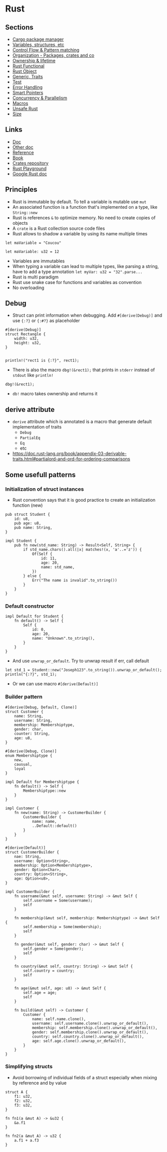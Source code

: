 # Rust

## Sections
* [Cargo package manager](https://github.com/Cyphle/wiki/blob/main/Rust/Rust_Cargo.md)
* [Variables, structures, etc](https://github.com/Cyphle/wiki/blob/main/Rust/Rust_VariablesStruct.md)
* [Control Flow & Pattern matching](https://github.com/Cyphle/wiki/blob/main/Rust/Rust_ControlFlow.md)
* [Organization - Packages, crates and co](https://github.com/Cyphle/wiki/blob/main/Rust/Rust_Organization.md)
* [Ownership & lifetime](https://github.com/Cyphle/wiki/blob/main/Rust/Rust_Memory.md)
* [Rust Functional](https://github.com/Cyphle/wiki/blob/main/Rust/Rust_Functional.md)
* [Rust Object](https://github.com/Cyphle/wiki/blob/main/Rust/Rust_Object.md)
* [Generic, Traits](https://github.com/Cyphle/wiki/blob/main/Rust/Rust_Generic.md)
* [Test](https://github.com/Cyphle/wiki/blob/main/Rust/Rust_Test.md)
* [Error Handling](https://github.com/Cyphle/wiki/blob/main/Rust/Rust_ErrorHandling.md)
* [Smart Pointers](https://github.com/Cyphle/wiki/blob/main/Rust/Rust_SmartPointers.md)
* [Concurrency & Parallelism](https://github.com/Cyphle/wiki/blob/main/Rust/Rust_Concurrency.md)
* [Macros](https://github.com/Cyphle/wiki/blob/main/Rust/Rust_Macros.md)
* [Unsafe Rust](https://github.com/Cyphle/wiki/blob/main/Rust/Rust_Unsafe.md)
* [Size](https://github.com/Cyphle/wiki/blob/main/Rust/Rust_Size.md)

## Links
* [Doc](https://www.rust-lang.org)
* [Other doc](https://doc.rust-lang.org/nomicon/index.html)
* [Reference](https://doc.rust-lang.org/reference/items/unions.html)
* [Book](https://doc.rust-lang.org/book/ch01-02-hello-world.html)
* [Crates repository](https://crates.io)
* [Rust Playground](play.rust-lang.org)
* [Google Rust doc](https://google.github.io/comprehensive-rust/)

## Principles
* Rust is immutable by default. To tell a variable is mutable use `mut`
* An associated function is a function that's implemented on a type, like `String::new`
* Rust is references `&` to optimize memory. No need to create copies of objects
* A `crate` is a Rust collection source code files
* Rust allows to shadow a variable by using its name multiple times
```
let maVariable = "Coucou"

let maVariable: u32 = 12
```
* Variables are immutables
* When typing a variable can lead to multiple types, like parsing a string, have to add a type annotation `let myVar: u32 = "32".parse...`
* Rust is multi paradigm
* Rust use snake case for functions and variables as convention
* No overloading

## Debug
* Struct can print information when debugging. Add `#[derive(Debug)]` and use `{:?}` or `{:#?}` as placeholder
```
#[derive(Debug)]
struct Rectangle {
    width: u32,
    height: u32,
}


println!("rect1 is {:?}", rect1);
```
* There is also the macro `dbg!(&rect1);` that prints in `stderr` instead of `stdout` like `println!`
```
dbg!(&rect1);
```
* `db!` macro takes ownership and returns it

## derive attribute
* `derive` attribute which is annotated is a macro that generate default implementation of traits
    * `Debug`
    * `PartialEq`
    * `Eq`
    * etc
* https://doc.rust-lang.org/book/appendix-03-derivable-traits.html#partialord-and-ord-for-ordering-comparisons

## Some usefull patterns
### Initialization of struct instances
* Rust convention says that it is good practice to create an initialization function (new)
```
pub struct Student {
    id: u8,
    pub age: u8,
    pub name: String,
}

impl Student {
    pub fn new(std_name: String) -> Result<Self, String> {
        if std_name.chars().all(|x| matches!(x, 'a'..='z')) {
            Of(Self {
                id: 11,
                age: 20,
                name: std_name,
            })
        } else {
            Err("The name is invalid".to_string())
        }
    }
}
```

### Default constructor
```
impl Default for Student {
    fn default() -> Self {
        Self {
            id: 0,
            age: 20,
            name: "Unknown".to_string(),
        }
    }
}
```
* And use `unwrap_or_default`. Try to unwrap result if err, call default
```
let std_1 = Student::new("Joseph123".to_string()).unwrap_or_default();
println("{:?}", std_1);
```
* Or we can use macro `#[derive(Default)]`

### Builder pattern
```
#[derive(Debug, Default, Clone)]
struct Customer {
    name: String,
    username: String,
    membership: Membershiptype,
    gender: char,
    counter: String,
    age: u8,
}

#[derive(Debug, Clone)]
enum Membershiptype {
    new,
    causual,
    loyal
}

impl Default for Membershiptype {
    fn default() -> Self {
        Membershiptype::new
    }
}

impl Customer {
    fn new(name: String) -> CustomerBuilder {
        CustomerBuilder {
            name: name,
            ..Default::default()
        }
    }
}

#[derive(Default)]
struct CustomerBuilder {
    nae: String,
    username: Option<String>,
    membership: Option<Membershiptype>,
    gender: Option<Char>,
    country: Option<String>,
    age: Option<u8>,
}

impl CustomerBuilder {
    fn username(&mut self, username: String) -> &mut Self {
        self.username = Some(username);
        self
    }

    fn membership(&mut self, membership: Membershiptype) -> &mut Self {
        self.membership = Some(membership);
        self
    }

    fn gender(&mut self, gender: char) -> &mut Self {
        self.gender = Some(gender);
        self
    }

    fn country(&mut self, country: String) -> &mut Self {
        self.country = country;
        self
    }

    fn age(&mut self, age: u8) -> &mut Self {
        self.age = age;
        self
    }

    fn build(&mut self) -> Customer {
        Customer {
            name: self.name.clone(),
            username: self.username.clone().unwrap_or_default(),
            membership: self.membership.clone().unwrap_or_default(),
            gender: self.membership.clone().unwrap_or_default(),
            country: self.country.clone().unwrap_or_default(),
            age: self.age.clone().unwrap_or_default(),
        }
    }
}
```

### Simplifying structs
* Avoid borrowing of individual fields of a struct especially when mixing by reference and by value
```
struct A {
    f1: u32,
    f2: u32,
    f3: u32,
}

fn fn1(a &mut A) -> &u32 {
    &a.f1
}

fn fn2(a &mut A) -> u32 {
    a.f1 + a.f3
}
```